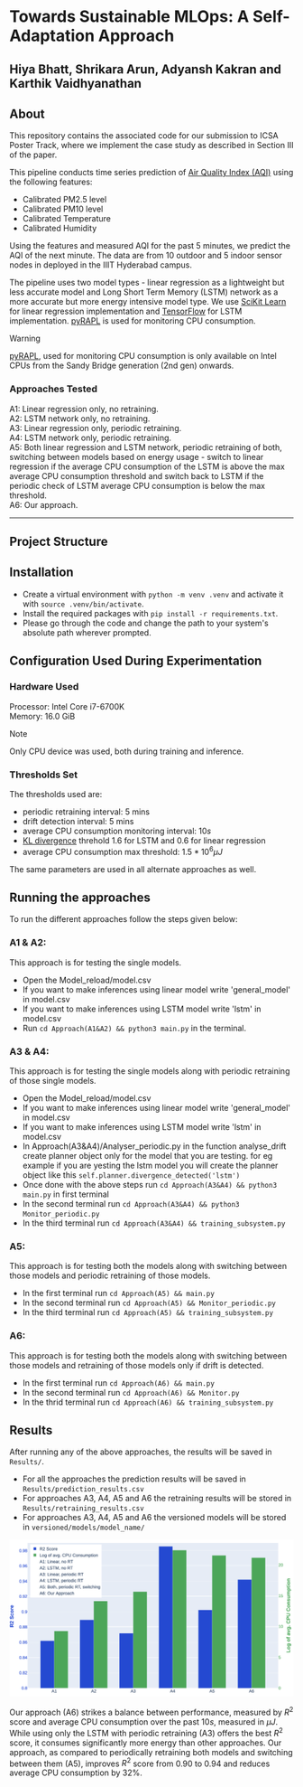 # Towards Sustainable MLOps: A Self-Adaptation Approach

Hiya Bhatt, Shrikara Arun, Adyansh Kakran and Karthik Vaidhyanathan
---

## About
This repository contains the associated code for our submission to ICSA Poster Track, where we implement the case study as described in Section III of the paper.  

This pipeline conducts time series prediction of [Air Quality Index (AQI)](https://en.wikipedia.org/wiki/Air_quality_index) using the following features:
- Calibrated PM2.5 level
- Calibrated PM10 level
- Calibrated Temperature
- Calibrated Humidity

Using the features and measured AQI for the past 5 minutes, we predict the AQI of the next minute. The data are from 10 outdoor and 5 indoor sensor nodes in deployed in the IIIT Hyderabad campus.

The pipeline uses two model types - linear regression as a lightweight but less accurate model and Long Short Term Memory (LSTM) network as a more accurate but more energy intensive model type. We use [SciKit Learn](https://scikit-learn.org/stable/) for linear regression implementation and [TensorFlow](https://www.tensorflow.org/) for LSTM implementation. [pyRAPL](https://pypi.org/project/pyRAPL/) is used for monitoring CPU consumption.


> [!WARNING]
> [pyRAPL](https://pyrapl.readthedocs.io/en/latest/), used for monitoring CPU consumption is only available on Intel CPUs from the Sandy Bridge generation (2nd gen) onwards.


### Approaches Tested
A1: Linear regression only, no retraining.  
A2: LSTM network only, no retraining.  
A3: Linear regression only, periodic retraining.  
A4: LSTM network only, periodic retraining.  
A5: Both linear regression and LSTM network, periodic retraining of both, switching between models  based on energy usage - switch to linear regression if the average CPU consumption of the LSTM is above the max average CPU consumption threshold and switch back to LSTM if the periodic check of LSTM average CPU consumption is below the max threshold.  
A6: Our approach.  

---
## Project Structure



## Installation
- Create a virtual environment with `python -m venv .venv` and activate it with `source .venv/bin/activate`.  
- Install the required packages with `pip install -r requirements.txt`. 
- Please go through the code and change the path to your system's absolute path wherever prompted.



## Configuration Used During Experimentation

### Hardware Used
Processor: Intel Core i7-6700K  
Memory: 16.0 GiB  
> [!NOTE]
> Only CPU device was used, both during training and inference.

### Thresholds Set
The thresholds used are: 
- periodic retraining interval: $5$ mins
- drift detection interval: $5$ mins
- average CPU consumption monitoring interval: $10s$
- [KL divergence](https://en.wikipedia.org/wiki/Kullback%E2%80%93Leibler_divergence) threhold $1.6$ for LSTM and $0.6$ for linear regression 
- average CPU consumption max threshold: $1.5 * 10^6 \mu J$  

The same parameters are used in all alternate approaches as well.


## Running the approaches
To run the different approaches follow the steps given below: 
### A1 & A2: 
This approach is for testing the single models.
- Open the Model_reload/model.csv
- If you want to make inferences using linear model write 'general_model' in model.csv
- If you want to make inferences using LSTM model write 'lstm' in model.csv
- Run `cd Approach(A1&A2) && python3 main.py` in the terminal.

### A3 & A4:
This approach is for testing the single models along with periodic retraining of those single models. 
- Open the Model_reload/model.csv
- If you want to make inferences using linear model write 'general_model' in model.csv
- If you want to make inferences using LSTM model write 'lstm' in model.csv
- In Approach(A3&A4)/Analyser_periodic.py in the function analyse_drift create planner object only for the model that you are testing. for eg example if you are yesting the lstm model you will create the planner object like this `self.planner.divergence_detected('lstm')`
- Once done with the above steps run `cd Approach(A3&A4) && python3 main.py` in first terminal
- In the second terminal run `cd Approach(A3&A4) && python3 Monitor_periodic.py`
- In the third terminal run `cd Approach(A3&A4) && training_subsystem.py`

### A5:
This approach is for testing both the models along with switching between those models and periodic retraining of those models.
- In the first terminal run `cd Approach(A5) && main.py`
- In the second terminal run `cd Approach(A5) && Monitor_periodic.py`
- In the third terminal run `cd Approach(A5) && training_subsystem.py`

### A6:
This approach is for testing both the models along with switching between those models and retraining of those models only if drift is detected.
- In the first terminal run `cd Approach(A6) && main.py` 
- In the second terminal run `cd Approach(A6) && Monitor.py`
- In the thrid terminal run `cd Approach(A6) && training_subsystem.py`




## Results

After running any of the above approaches, the results will be saved in `Results/`. 
- For all the approaches the prediction results will be saved in `Results/prediction_results.csv`
- For approaches A3, A4, A5 and A6 the retraining results will be stored in `Results/retraining_results.csv`
- For approaches A3, A4, A5 and A6 the versioned models will be stored in `versioned/models/model_name/`

![result graph](Visualize_results/images/img1.png)

Our approach (A6) strikes a balance between performance, measured by $R^2$ score and average CPU consumption over the past $10s$, measured in $\mu J$. While using only the LSTM with periodic retraining (A3) offers the best $R^2$ score, it consumes significantly more energy than other approaches. 
Our approach, as compared to periodically retraining both models and switching between them (A5), improves $R^2$ score from $0.90$ to $0.94$ and reduces average CPU consumption by $32$%.